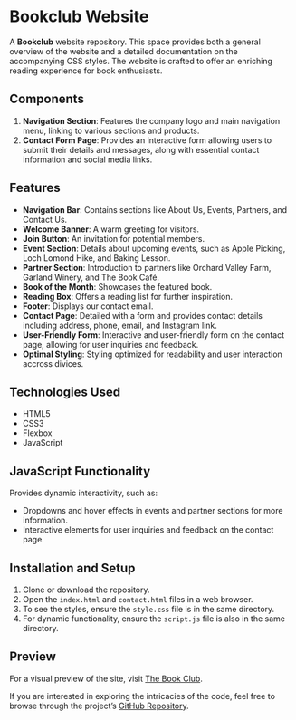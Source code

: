 # Bookclub Website

A **Bookclub** website repository. This space provides both a general overview of the website and a detailed documentation on the accompanying CSS styles. The website is crafted to offer an enriching reading experience for book enthusiasts.

## Components

1. **Navigation Section**: Features the company logo and main navigation menu, linking to various sections and products.
2. **Contact Form Page**: Provides an interactive form allowing users to submit their details and messages, along with essential contact information and social media links.

## Features

- **Navigation Bar**: Contains sections like About Us, Events, Partners, and Contact Us.
- **Welcome Banner**: A warm greeting for visitors.
- **Join Button**: An invitation for potential members.
- **Event Section**: Details about upcoming events, such as Apple Picking, Loch Lomond Hike, and Baking Lesson.
- **Partner Section**: Introduction to partners like Orchard Valley Farm, Garland Winery, and The Book Café.
- **Book of the Month**: Showcases the featured book.
- **Reading Box**: Offers a reading list for further inspiration.
- **Footer**: Displays our contact email.
- **Contact Page**: Detailed with a form and provides contact details including address, phone, email, and Instagram link.
- **User-Friendly Form**: Interactive and user-friendly form on the contact page, allowing for user inquiries and feedback.
- **Optimal Styling**: Styling optimized for readability and user interaction accross divices. 

## Technologies Used

- HTML5
- CSS3
- Flexbox
- JavaScript


## JavaScript Functionality
Provides dynamic interactivity, such as:
- Dropdowns and hover effects in events and partner sections for more information.
- Interactive elements for user inquiries and feedback on the contact page.

## Installation and Setup

1. Clone or download the repository.
2. Open the `index.html` and `contact.html` files in a web browser.
3. To see the styles, ensure the `style.css` file is in the same directory.
4. For dynamic functionality, ensure the `script.js` file is also in the same directory.

## Preview

For a visual preview of the site, visit [The Book Club](<https://elinaad.github.io/Responsive_Club_Website/>).

If you are interested in exploring the intricacies of the code, feel free to browse through the project’s [GitHub Repository](<https://github.com/ElinaAD/Responsive_Club_Websitex>).

